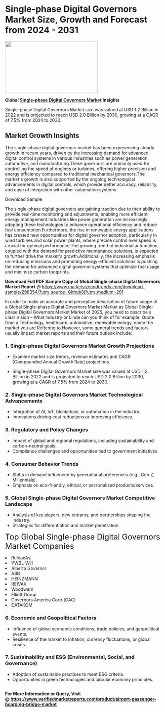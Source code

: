 <H1>Single-phase Digital Governors Market Size, Growth and Forecast from 2024 - 2031</H1><img class="aligncenter size-medium wp-image-584254" src="https://thirdeyenews.in/wp-content/uploads/2024/09/Global-Market-Research-300x168.jpeg" alt="" width="300" height="168" /><p><strong>Global&nbsp;<a href="https://www.marketsizeandtrends.com/download-sample/298354/?utm_source=Github8j?utm_medium=201">Single-phase Digital Governors Market</a> Insights</strong></p><p>Single-phase Digital Governors Market size was valued at USD 1.2 Billion in 2022 and is projected to reach USD 2.0 Billion by 2030, growing at a CAGR of 7.5% from 2024 to 2030.</p><p><h2>Market Growth Insights</h2> <p>The single-phase digital governors market has been experiencing steady growth in recent years, driven by the increasing demand for advanced digital control systems in various industries such as power generation, automotive, and manufacturing.These governors are primarily used for controlling the speed of engines or turbines, offering higher precision and energy efficiency compared to traditional mechanical governors.The market's growth is also supported by the ongoing technological advancements in digital controls, which provide better accuracy, reliability, and ease of integration with other automation systems.</p> <p>Download Sample</p> <p>The single-phase digital governors are gaining traction due to their ability to provide real-time monitoring and adjustments, enabling more efficient energy management.Industries like power generation are increasingly adopting these technologies to enhance operational efficiency and reduce fuel consumption.Furthermore, the rise in renewable energy applications has created new opportunities for digital governor adoption, particularly in wind turbines and solar power plants, where precise control over speed is crucial for optimal performance.The growing trend of industrial automation, coupled with the demand for predictive maintenance solutions, is expected to further drive the market's growth.Additionally, the increasing emphasis on reducing emissions and promoting energy-efficient solutions is pushing the demand for advanced digital governor systems that optimize fuel usage and minimize carbon footprints.</p> <p></p><p><span class=""><strong>Download Full PDF Sample Copy of Global Single-phase Digital Governors Market Report</strong> @ <a href="https://www.marketsizeandtrends.com/download-sample/298354/?utm_source=Github8j?utm_medium=201" target="_blank">https://www.marketsizeandtrends.com/download-sample/298354/?utm_source=Github8j?utm_medium=201</a></span></p><p>In order to make an accurate and perceptive description of future scope of a Global&nbsp;Single-phase Digital Governors Market Market as Global&nbsp;Single-phase Digital Governors Market Market of 2025, you need to describe a clear Vision &ndash; What Industry or Linda can you think of for example: Quote from a Technology, healthcare, automotive, renewable energy, name the market you are Reffering to.However, some general trends and factors usually impact market reports and their future outlook include:</p><h3>1.&nbsp;<strong>Single-phase Digital Governors Market Growth Projections</strong></h3><ul><li>Examine market size trends, revenue estimates and CAGR (Compounded Annual Growth Rate) projections.</li><li><p>Single-phase Digital Governors Market size was valued at USD 1.2 Billion in 2022 and is projected to reach USD 2.0 Billion by 2030, growing at a CAGR of 7.5% from 2024 to 2030.</p></li></ul><h3>2.&nbsp;<strong>Single-phase Digital Governors Market Technological Advancements</strong></h3><ul><li>Integration of AI, IoT, blockchain, or automation in the industry.</li><li>Innovations driving cost reductions or improving efficiency.</li></ul><h3>3.&nbsp;<strong>Regulatory and Policy Changes</strong></h3><ul><li>Impact of global and regional regulations, including sustainability and carbon-neutral goals.</li><li>Compliance challenges and opportunities tied to government initiatives.</li></ul><h3>4.&nbsp;<strong>Consumer Behavior Trends</strong></h3><ul><li>Shifts in demand influenced by generational preferences (e.g., Gen Z, Millennials).</li><li>Emphasis on eco-friendly, ethical, or personalized products/services.</li></ul><h3>5.&nbsp;<strong>Global Single-phase Digital Governors Market Competitive Landscape</strong></h3><ul><li>Analysis of key players, new entrants, and partnerships shaping the industry.</li><li>Strategies for differentiation and market penetration.</li></ul><p data-pm-slice="1 1 []"><span style="color: inherit; font-family: inherit; font-size: 25px;">Top Global Single-phase Digital Governors Market Companies</span></p><div class="" data-test-id=""><p><li>RuleaxAsi</li><li> YWBL-WH</li><li> Alberta Governor</li><li> ABB</li><li> HEINZMANN</li><li> REIVAX</li><li> Woodward</li><li> Elliott Group</li><li> Governors America Corp.(GAC)</li><li> DATAKOM</li></p></div><h3>6.&nbsp;<strong>Economic and Geopolitical Factors</strong></h3><ul><li>Influence of global economic conditions, trade policies, and geopolitical events.</li><li>Resilience of the market to inflation, currency fluctuations, or global crises.</li></ul><h3>7.&nbsp;<strong>Sustainability and ESG (Environmental, Social, and Governance)</strong></h3><ul><li>Adoption of sustainable practices to meet ESG criteria.</li><li>Opportunities in green technologies and circular economy principles.</li></ul><h2><strong style="font-size: 14px;">For More Information or Query, Visit @&nbsp;</strong><a style="background-color: #ffffff; font-size: 14px;" href="https://www.marketsizeandtrends.com/report/single-phase-digital-governors-market/" target="_blank">https://www.verifiedmarketreports.com/product/airport-passenger-boarding-bridge-market</a></h2>